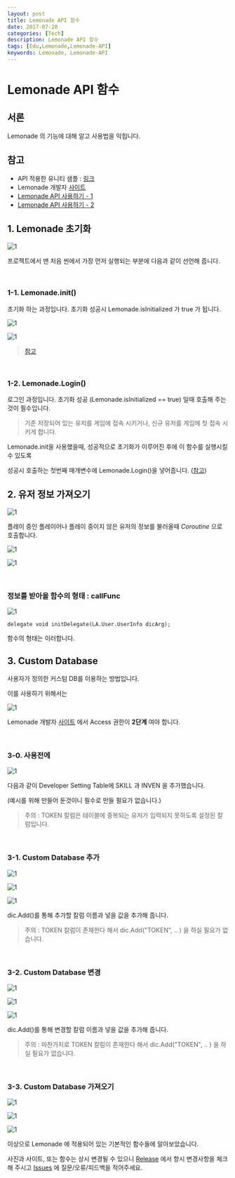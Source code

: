 ```yaml
---
layout: post
title: Lemonade API 함수
date: 2017-07-20
categories: [Tech]
description: Lemonade API 함수
tags: [Edu,Lemonade,Lemonade-API]
keywords: Lemonade, Lemonade-API
---
```


# Lemonade API 함수
## 서론
Lemonade 의 기능에 대해 알고 사용법을 익힙니다.


## 참고
- API 적용한 유니티 샘플 : [링크](https://github.com/LemonClub/lemonade-android-api-unity-example)
- Lemonade 개발자 [사이트](http://lemontree.dothome.co.kr/lemonade/)
- [Lemonade API 사용하기 - 1](/tech/2017/07/14/LemonadeAPI-desc-1)
- [Lemonade API 사용하기 - 2](/tech/2017/07/18/LemonadeAPI-desc-2)


## 1. Lemonade 초기화
![1](/assets/img/2017-7-20-LemonadeAPI-func/35.png)

프로젝트에서 맨 처음 씬에서 가장 먼저 실행되는 부분에 다음과 같이 선언해 줍니다.

<br/>

### 1-1. Lemonade.init()
초기화 하는 과정입니다. 초기화 성공시 Lemonade.isInitialized 가 true 가 됩니다.

![1](/assets/img/2017-7-20-LemonadeAPI-func/36.png)

![1](/assets/img/2017-7-20-LemonadeAPI-func/37.png)

> [참고](https://github.com/LemonClub/lemonade-android-api-unity-example/blob/master/Assets/ExGame.cs#L11)

<br/>

### 1-2. Lemonade.Login()
로그인 과정입니다. 초기화 성공 (Lemonade.isInitialized == true) 일때 호출해 주는것이 필수입니다.

> 기존 저장되어 있는 유저를 게임에 접속 시키거나, 신규 유저를 게임에 첫 접속 시키게 합니다.

Lemonade.init을 사용했을때, 성공적으로 초기화가 이루어진 후에 이 함수를 실행시킬수 있도록

성공시 호출하는 첫번째 매개변수에 Lemonade.Login()을 넣어줍니다. ([참고](https://github.com/LemonClub/lemonade-android-api-unity-example/blob/master/Assets/ExGame.cs#L14))
 

## 2. 유저 정보 가져오기
![1](/assets/img/2017-7-20-LemonadeAPI-func/38.png)

플레이 중인 플레이어나 플레이 중이지 않은 유저의 정보를 불러올때 *Coroutine* 으로 호출합니다.

![1](/assets/img/2017-7-20-LemonadeAPI-func/39.png)

![1](/assets/img/2017-7-20-LemonadeAPI-func/40.png)

<br/>

### 정보를 받아올 함수의 형태 : callFunc
![1](/assets/img/2017-7-20-LemonadeAPI-func/41.PNG)

    delegate void initDelegate(LA.User.UserInfo dicArg);

함수의 형태는 이러합니다.
 

## 3. Custom Database
사용자가 정의한 커스텀 DB를 이용하는 방법입니다.

이를 사용하기 위해서는

![1](/assets/img/2017-7-20-LemonadeAPI-func/43.PNG)

Lemonade 개발자 [사이트](http://lemontree.dothome.co.kr/lemonade/) 에서 Access 권한이 **2단계** 여야 합니다.

<br/>

### 3-0. 사용전에
![1](/assets/img/2017-7-20-LemonadeAPI-func/42.PNG)

다음과 같이 Developer Setting Table에 SKILL 과 INVEN 을 추가했습니다.

(예시를 위해 만들어 둔것이니 필수로 만들 필요가 없습니다.)

> 주의 : TOKEN 칼럼은 테이블에 중복되는 유저가 입력되지 못하도록 설정된 칼럼입니다.

<br/>

### 3-1. Custom Database 추가
![1](/assets/img/2017-7-20-LemonadeAPI-func/44.PNG)

![1](/assets/img/2017-7-20-LemonadeAPI-func/45.PNG)

![1](/assets/img/2017-7-20-LemonadeAPI-func/46.PNG)

dic.Add()를 통해 추가할 칼럼 이름과 넣을 값을 추가해 줍니다.

> 주의 : TOKEN 칼럼이 존재한다 해서 dic.Add("TOKEN", .. ) 을 하실 필요가 없습니다.

<br/>

### 3-2. Custom Database 변경
![1](/assets/img/2017-7-20-LemonadeAPI-func/47.PNG)

![1](/assets/img/2017-7-20-LemonadeAPI-func/48.PNG)

![1](/assets/img/2017-7-20-LemonadeAPI-func/46.PNG)

dic.Add()를 통해 변경할 칼럼 이름과 넣을 값을 추가해 줍니다.

> 주의 : 마찬가지로 TOKEN 칼럼이 존재한다 해서 dic.Add("TOKEN", .. ) 을 하실 필요가 없습니다.

<br/>

### 3-3. Custom Database 가져오기
![1](/assets/img/2017-7-20-LemonadeAPI-func/50.PNG)

![1](/assets/img/2017-7-20-LemonadeAPI-func/51.PNG)

![1](/assets/img/2017-7-20-LemonadeAPI-func/52.PNG)
 

이상으로 Lemonade 에 적용되어 있는 기본적인 함수들에 알아보았습니다.

사진과 사이트, 또는 함수는 상시 변경될 수 있으니 [Release](https://github.com/LemonClub/lemonade-android-api-unity-example/releases) 에서 항시 변경사항을 체크해 주시고 [Issues](https://github.com/LemonClub/lemonade-android-api-unity-example/issues) 에 질문/오류/피드백을 적어주세요.
 
